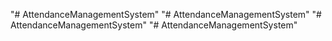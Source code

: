 "# AttendanceManagementSystem" 
"# AttendanceManagementSystem" 
"# AttendanceManagementSystem" 
"# AttendanceManagementSystem" 
